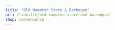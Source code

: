 ```yaml
---
title: "Old Hampton Store & Barbeque"
url: /linville/old-hampton-store-and-barbeque/
shop: convenience
---
```

